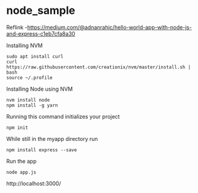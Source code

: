 # node_sample

Reflink -https://medium.com/@adnanrahic/hello-world-app-with-node-js-and-express-c1eb7cfa8a30

Installing NVM

	sudo apt install curl 
	curl https://raw.githubusercontent.com/creationix/nvm/master/install.sh | bash 
	source ~/.profile  

Installing Node using NVM

	nvm install node 
	npm install -g yarn
	
Running this command initializes your project

	npm init

While still in the myapp directory run

	npm install express --save

Run the app
	
	node app.js


http://localhost:3000/
